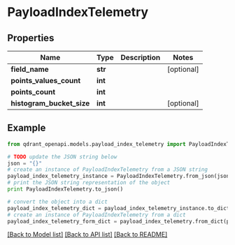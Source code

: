 # PayloadIndexTelemetry


## Properties
Name | Type | Description | Notes
------------ | ------------- | ------------- | -------------
**field_name** | **str** |  | [optional] 
**points_values_count** | **int** |  | 
**points_count** | **int** |  | 
**histogram_bucket_size** | **int** |  | [optional] 

## Example

```python
from qdrant_openapi.models.payload_index_telemetry import PayloadIndexTelemetry

# TODO update the JSON string below
json = "{}"
# create an instance of PayloadIndexTelemetry from a JSON string
payload_index_telemetry_instance = PayloadIndexTelemetry.from_json(json)
# print the JSON string representation of the object
print PayloadIndexTelemetry.to_json()

# convert the object into a dict
payload_index_telemetry_dict = payload_index_telemetry_instance.to_dict()
# create an instance of PayloadIndexTelemetry from a dict
payload_index_telemetry_form_dict = payload_index_telemetry.from_dict(payload_index_telemetry_dict)
```
[[Back to Model list]](../README.md#documentation-for-models) [[Back to API list]](../README.md#documentation-for-api-endpoints) [[Back to README]](../README.md)


